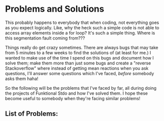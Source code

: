 # Problems and Solutions
This probably happens to everybody that when coding, not everything goes as you expect logically. Like, why the heck such a simple code is not able to access array elements inside a for loop? It's such a simple thing. Where is this segmentation fault coming from???

Things really do get crazy sometimes. There are always bugs that may take from 5 minutes to a few weeks to find the solutions of (at least for me.) I wanted to make use of the time I spend on this bugs and document how I solve them; make them more than just some bugs and create a "reverse Stackoverflow" where instead of getting mean reactions when you ask questions, I'll answer some questions which I've faced, *before* somebody asks them haha!

So the following will be the problems that I've faced by far, all during doing the projects of Funktional Stdo and how I've solved them. I hope these become useful to somebody when they're facing similar problems!

## List of Problems:
